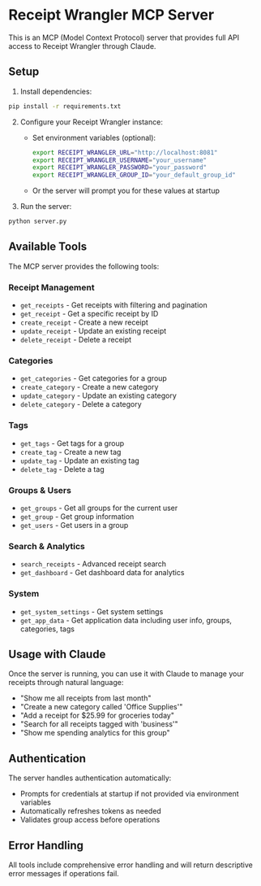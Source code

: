 # Receipt Wrangler MCP Server

This is an MCP (Model Context Protocol) server that provides full API access to Receipt Wrangler through Claude.

## Setup

1. Install dependencies:
```bash
pip install -r requirements.txt
```

2. Configure your Receipt Wrangler instance:
   - Set environment variables (optional):
     ```bash
     export RECEIPT_WRANGLER_URL="http://localhost:8081"
     export RECEIPT_WRANGLER_USERNAME="your_username"
     export RECEIPT_WRANGLER_PASSWORD="your_password"
     export RECEIPT_WRANGLER_GROUP_ID="your_default_group_id"
     ```
   - Or the server will prompt you for these values at startup

3. Run the server:
```bash
python server.py
```

## Available Tools

The MCP server provides the following tools:

### Receipt Management
- `get_receipts` - Get receipts with filtering and pagination
- `get_receipt` - Get a specific receipt by ID
- `create_receipt` - Create a new receipt
- `update_receipt` - Update an existing receipt
- `delete_receipt` - Delete a receipt

### Categories
- `get_categories` - Get categories for a group
- `create_category` - Create a new category
- `update_category` - Update an existing category
- `delete_category` - Delete a category

### Tags
- `get_tags` - Get tags for a group
- `create_tag` - Create a new tag
- `update_tag` - Update an existing tag
- `delete_tag` - Delete a tag

### Groups & Users
- `get_groups` - Get all groups for the current user
- `get_group` - Get group information
- `get_users` - Get users in a group

### Search & Analytics
- `search_receipts` - Advanced receipt search
- `get_dashboard` - Get dashboard data for analytics

### System
- `get_system_settings` - Get system settings
- `get_app_data` - Get application data including user info, groups, categories, tags

## Usage with Claude

Once the server is running, you can use it with Claude to manage your receipts through natural language:

- "Show me all receipts from last month"
- "Create a new category called 'Office Supplies'"
- "Add a receipt for $25.99 for groceries today"
- "Search for all receipts tagged with 'business'"
- "Show me spending analytics for this group"

## Authentication

The server handles authentication automatically:
- Prompts for credentials at startup if not provided via environment variables
- Automatically refreshes tokens as needed
- Validates group access before operations

## Error Handling

All tools include comprehensive error handling and will return descriptive error messages if operations fail.
